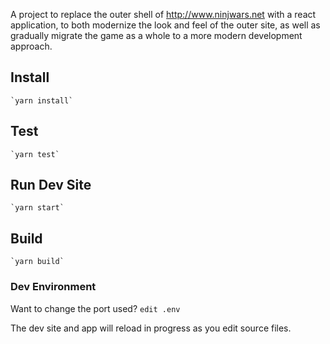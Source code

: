 A project to replace the outer shell of http://www.ninjwars.net with a react application,
to both modernize the look and feel of the outer site, as well as gradually migrate the
game as a whole to a more modern development approach.

## Install

    `yarn install`

## Test

    `yarn test`

## Run Dev Site

    `yarn start`

## Build

    `yarn build`

### Dev Environment

Want to change the port used? `edit .env`

The dev site and app will reload in progress as you edit source files.
